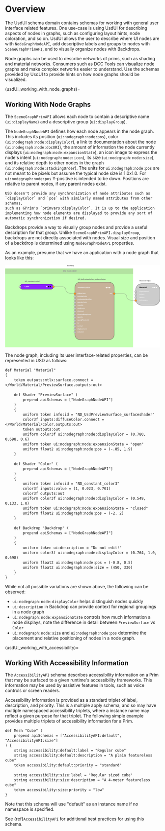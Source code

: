 # Overview

The UsdUI schema domain contains schemas for working with general user interface 
related features. One use-case is using UsdUI for describing aspects of nodes in
graphs, such as configuring layout hints, node coloration, and so on.
UsdUI allows the user to describe where UI nodes are with `NodeGraphNodeAPI`, 
add descriptive labels and groups to nodes with `SceneGraphPrimAPI`, and to 
visually organize nodes with Backdrops.

Node graphs can be used to describe networks of prims, such as shading and 
material networks. Consumers such as DCC Tools can visualize node graphs and 
make complex networks easier to understand. Use the schemas provided by UsdUI 
to provide hints on how node graphs should be visualized.

(usdUI_working_with_node_graphs)=
## Working With Node Graphs

The `SceneGraphPrimAPI` allows each node to contain a descriptive name 
(`ui:displayName`) and a descriptive group (`ui:displayGroup`).

The `NodeGraphNodeAPI` defines how each node appears in the node graph. 
This includes its position (`ui:nodegraph:node:pos`), color
(`ui:nodegraph:node:displayColor`), a link to documentation about the node 
(`ui:nodegraph:node:docURI`), the amount of information the node currently
displays (`ui:nodegraph:node:expansionState`), an icon image to express the
node's intent (`ui:nodegraph:node:icon`), its size (`ui:nodegraph:node:size`),
and its relative depth to other nodes in the graph 
(`ui:nodegraph:node:stackingOrder`). The units for `ui:nodegraph:node:pos` 
are not meant to be pixels but assume the typical node size is 1.0x1.0. For 
`ui:nodegraph:node:pos` Y-positive is intended to be down. Positions are 
relative to parent nodes, if any parent nodes exist.

```{note}
USD doesn't provide any synchronization of node attributes such as
`displayColor` and `pos` with similarly named attributes from other schemas,
such as GPrim's `primvars:displayColor`. It is up to the application 
implementing how node elements are displayed to provide any sort of 
automatic synchronization if desired.
```

Backdrops provide a way to visually group nodes and provide a useful 
description for that group. Unlike `SceneGraphPrimAPI.displayGroup`, 
backdrops are not directly associated with nodes. Visual size and position 
of a backdrop is determined using `NodeGraphNodeAPI` properties.

As an example, presume that we have an application with a node graph that looks 
like this:

![Example screenshot](usdUINodeGraph.svg)

The node graph, including its user interface-related properties, can be 
represented in USD as follows:

```{code-block} usda
def Material "Material"
{
    token outputs:mtlx:surface.connect = </World/Material/PreviewSurface.outputs:out>

    def Shader "PreviewSurface" (
        prepend apiSchemas = ["NodeGraphNodeAPI"]
    )
    {
        uniform token info:id = "ND_UsdPreviewSurface_surfaceshader"
        color3f inputs:diffuseColor.connect = </World/Material/Color.outputs:out>
        token outputs:out
        uniform color3f ui:nodegraph:node:displayColor = (0.780, 0.698, 0.6)
        uniform token ui:nodegraph:node:expansionState = "open"
        uniform float2 ui:nodegraph:node:pos = (-.85, 1.9)
    }

    def Shader "Color" (
        prepend apiSchemas = ["NodeGraphNodeAPI"]
    )
    {
        uniform token info:id = "ND_constant_color3"
        color3f inputs:value = (1, 0.023, 0.701)
        color3f outputs:out
        uniform color3f ui:nodegraph:node:displayColor = (0.549, 0.133, 1.0)
        uniform token ui:nodegraph:node:expansionState = "closed"
        uniform float2 ui:nodegraph:node:pos = (-2, 2)
    }

    def Backdrop "Backdrop" (
        prepend apiSchemas = ["NodeGraphNodeAPI"]
    )
    {
        uniform token ui:description = "Do not edit!"
        uniform color3f ui:nodegraph:node:displayColor = (0.764, 1.0, 0.698)
        uniform float2 ui:nodegraph:node:pos = (-0.8, 0.5)
        uniform float2 ui:nodegraph:node:size = (450, 330)
    }
}

```

While not all possible variations are shown above, the following can be 
observed:
- `ui:nodegraph:node:displayColor` helps distinguish nodes quickly
- `ui:description` in Backdrop can provide context for regional
groupings in a node graph
- `ui:nodegraph:node:expansionState` controls how much information a node 
displays, note the difference in detail between `PreviewSurface` vs `Color`
- `ui:nodegraph:node:size` and `ui:nodegraph:node:pos` determine the 
placement and relative positioning of nodes in a node graph.

(usdUI_working_with_accessibility)=
## Working With Accessibility Information

The `AccessibilityAPI` schema describes accessibility information on a Prim that 
may be surfaced to a given runtime's accessibility frameworks. This information 
may be used by assistive features in tools, such as voice controls or screen 
readers.

Accessibility information is provided as a standard triplet of label, 
description, and priority. This is a multiple apply schema, and so may have 
multiple namespaced accessibility triplets, where a instance name may reflect a 
given purpose for that triplet. The following simple example provides
multiple triplets of accessibility information for a Prim.

```{code-block} usda
def Mesh "Cube" (
    prepend apiSchemas = ["AccessibilityAPI:default", "AccessibilityAPI:size"]
) {
    string accessibility:default:label = "Regular cube"
    string accessibility:default:description = "A plain featureless cube"
    token accessibility:default:priority = "standard"

    string accessibility:size:label = "Regular sized cube"
    string accessibility:size:description = "A 4-meter featureless cube"
    token accessibility:size:priority = "low"
}
```

Note that this schema will use "default" as an instance name if no namespace is 
specified.

See {ref}`AccessibilityAPI` for additional best practices for using this schema.